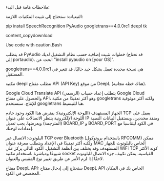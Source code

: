 

ملاحظات هامة قبل البدء:

التبعيات: ستحتاج إلى تثبيت المكتبات اللازمة:

pip install SpeechRecognition PyAudio googletrans==4.0.0rc1 deepl tk

content_copydownload

Use code with caution.Bash

قد يتطلب PyAudio خطوات تثبيت إضافية حسب نظام التشغيل لديك (قد تحتاج إلى portaudio). ابحث عن "install pyaudio on [your OS]".

googletrans==4.0.0rc1 هي نسخة محددة تعمل بشكل جيد حاليًا، قد تتغير في المستقبل.

مكتبة deepl تتطلب مفتاح API (API Key) من موقع DeepL (هناك خطة مجانية).

Google Cloud Translate API (الرسمي) يتطلب إعداد حساب Google Cloud والحصول على مفتاح API، وهو أكثر تعقيدًا من مكتبة googletrans ولكنه أكثر موثوقية للإنتاج. سنستخدم googletrans هنا للتبسيط.

الجهاز المستهدف (اللوحة الإلكترونية): يفترض هذا الكود وجود خادم TCP يعمل على اللوحة الإلكترونية ينتظر الاتصالات على عنوان IP ومنفذ محددين، ويستقبل البيانات النصية (المترجمة) ويعرضها. يجب تعديل BOARD_IP و BOARD_PORT في الكود ليتناسبا مع إعدادات لوحتك.

البلوتوث: الاتصال عبر TCP over Bluetooth (باستخدام بروتوكول RFCOMM) ممكن ولكنه أكثر تعقيدًا في الإعداد ويتطلب معرفة عنوان MAC الخاص بالبلوتوث للجهاز المستهدف وقد يختلف بين أنظمة التشغيل. الكود التالي يركز على WiFi TCP كونه الأكثر شيوعًا ومباشرة باستخدام مكتبة socket القياسية. يمكن تكييف جزء الاتصال للبلوتوث لاحقًا إذا لزم الأمر عن طريق تغيير نوع المقبس والعنوان.

مفتاح DeepL API: ستحتاج إلى إدخال مفتاح DeepL API الخاص بك في المكان المخصص في الكود.

